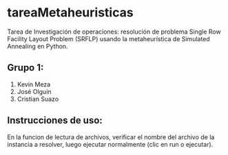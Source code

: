 # tareaMetaheuristicas
Tarea de Investigación de operaciones: resolución de problema Single Row Facility Layout Problem (SRFLP) usando la metaheurística de Simulated Annealing en Python.

## Grupo 1:
  1. Kevin Meza
  2. José Olguín
  3. Cristian Suazo
## Instrucciones de uso:
  En la funcion de lectura de archivos, verificar el nombre del archivo de la instancia a resolver, luego ejecutar normalmente (clic en run o ejecutar).
